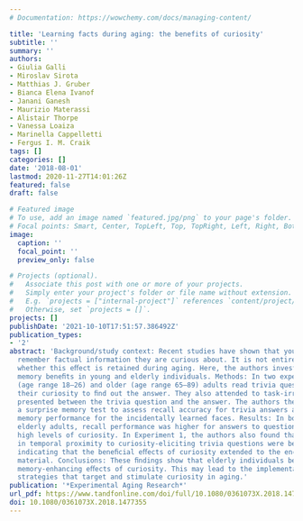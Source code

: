 ```yaml
---
# Documentation: https://wowchemy.com/docs/managing-content/

title: 'Learning facts during aging: the benefits of curiosity'
subtitle: ''
summary: ''
authors:
- Giulia Galli
- Miroslav Sirota
- Matthias J. Gruber
- Bianca Elena Ivanof
- Janani Ganesh
- Maurizio Materassi
- Alistair Thorpe
- Vanessa Loaiza
- Marinella Cappelletti
- Fergus I. M. Craik
tags: []
categories: []
date: '2018-08-01'
lastmod: 2020-11-27T14:01:26Z
featured: false
draft: false

# Featured image
# To use, add an image named `featured.jpg/png` to your page's folder.
# Focal points: Smart, Center, TopLeft, Top, TopRight, Left, Right, BottomLeft, Bottom, BottomRight.
image:
  caption: ''
  focal_point: ''
  preview_only: false

# Projects (optional).
#   Associate this post with one or more of your projects.
#   Simply enter your project's folder or file name without extension.
#   E.g. `projects = ["internal-project"]` references `content/project/deep-learning/index.md`.
#   Otherwise, set `projects = []`.
projects: []
publishDate: '2021-10-10T17:51:57.386492Z'
publication_types:
- '2'
abstract: 'Background/study context: Recent studies have shown that young adults better
  remember factual information they are curious about. It is not entirely clear, however,
  whether this eﬀect is retained during aging. Here, the authors investigated curiosity-driven
  memory beneﬁts in young and elderly individuals. Methods: In two experiments, young
  (age range 18–26) and older (age range 65–89) adults read trivia questions and rated
  their curiosity to ﬁnd out the answer. They also attended to task-irrelevant faces
  presented between the trivia question and the answer. The authors then administered
  a surprise memory test to assess recall accuracy for trivia answers and recognition
  memory performance for the incidentally learned faces. Results: In both young and
  elderly adults, recall performance was higher for answers to questions that elicited
  high levels of curiosity. In Experiment 1, the authors also found that faces presented
  in temporal proximity to curiosity-eliciting trivia questions were better recognized,
  indicating that the beneﬁcial eﬀects of curiosity extended to the encoding of task-irrelevant
  material. Conclusions: These ﬁndings show that elderly individuals beneﬁt from the
  memory-enhancing eﬀects of curiosity. This may lead to the implementation of learning
  strategies that target and stimulate curiosity in aging.'
publication: '*Experimental Aging Research*'
url_pdf: https://www.tandfonline.com/doi/full/10.1080/0361073X.2018.1477355
doi: 10.1080/0361073X.2018.1477355
---
```

